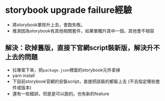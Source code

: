 # storybook upgrade failure經驗
- 將storybook單除升上去，會跑失敗。
- 推測因為storybook有其他相關套件，如果單獨升其中一個，其他會不相容

## 解決：砍掉舊版，直接下官網script裝新版，解決升不上去的問題
- 拉專案下來，把`package.json`裡面的storybook元件拿掉
- yarn install
- 下目前storybook官網的安裝script，直接把該裝的都裝上去 (不去指定哪些套件或版本)
- 還有一些錯誤，但是是可以跑的。也有新的feature
